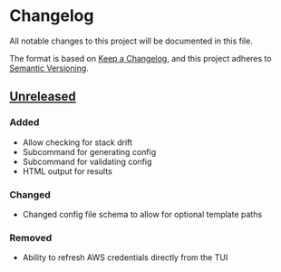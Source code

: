 # Changelog

All notable changes to this project will be documented in this file.

The format is based on [Keep a Changelog](https://keepachangelog.com/en/1.1.0/),
and this project adheres to [Semantic Versioning](https://semver.org/spec/v2.0.0.html).

## [Unreleased]

### Added

- Allow checking for stack drift
- Subcommand for generating config
- Subcommand for validating config
- HTML output for results

### Changed

- Changed config file schema to allow for optional template paths

### Removed

- Ability to refresh AWS credentials directly from the TUI

[unreleased]: https://github.com/dhth/outtasync/compare/v1.2.1...HEAD
